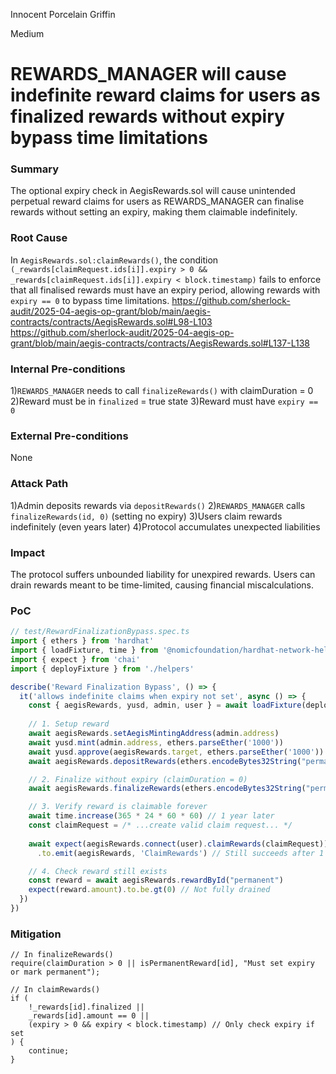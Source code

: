 Innocent Porcelain Griffin

Medium

# REWARDS_MANAGER will cause indefinite reward claims for users as finalized rewards without expiry bypass time limitations

### Summary

The optional expiry check in AegisRewards.sol will cause unintended perpetual reward claims for users as REWARDS_MANAGER can finalise rewards without setting an expiry, making them claimable indefinitely.

### Root Cause

In `AegisRewards.sol:claimRewards()`, the condition `(_rewards[claimRequest.ids[i]].expiry > 0 && _rewards[claimRequest.ids[i]].expiry < block.timestamp)` fails to enforce that all finalised rewards must have an expiry period, allowing rewards with `expiry == 0` to bypass time limitations.
https://github.com/sherlock-audit/2025-04-aegis-op-grant/blob/main/aegis-contracts/contracts/AegisRewards.sol#L98-L103
https://github.com/sherlock-audit/2025-04-aegis-op-grant/blob/main/aegis-contracts/contracts/AegisRewards.sol#L137-L138

### Internal Pre-conditions

1)`REWARDS_MANAGER` needs to call `finalizeRewards()` with claimDuration = 0
2)Reward must be in `finalized` = true state
3)Reward must have `expiry == 0`

### External Pre-conditions

None

### Attack Path

1)Admin deposits rewards via `depositRewards()`
2)`REWARDS_MANAGER` calls `finalizeRewards(id, 0)` (setting no expiry)
3)Users claim rewards indefinitely (even years later)
4)Protocol accumulates unexpected liabilities


### Impact

The protocol suffers unbounded liability for unexpired rewards. Users can drain rewards meant to be time-limited, causing financial miscalculations.

### PoC

```typescript
// test/RewardFinalizationBypass.spec.ts
import { ethers } from 'hardhat'
import { loadFixture, time } from '@nomicfoundation/hardhat-network-helpers'
import { expect } from 'chai'
import { deployFixture } from './helpers'

describe('Reward Finalization Bypass', () => {
  it('allows indefinite claims when expiry not set', async () => {
    const { aegisRewards, yusd, admin, user } = await loadFixture(deployFixture)
    
    // 1. Setup reward
    await aegisRewards.setAegisMintingAddress(admin.address)
    await yusd.mint(admin.address, ethers.parseEther('1000'))
    await yusd.approve(aegisRewards.target, ethers.parseEther('1000'))
    await aegisRewards.depositRewards(ethers.encodeBytes32String("permanent"), ethers.parseEther('1000'))

    // 2. Finalize without expiry (claimDuration = 0)
    await aegisRewards.finalizeRewards(ethers.encodeBytes32String("permanent"), 0)

    // 3. Verify reward is claimable forever
    await time.increase(365 * 24 * 60 * 60) // 1 year later
    const claimRequest = /* ...create valid claim request... */
    
    await expect(aegisRewards.connect(user).claimRewards(claimRequest))
      .to.emit(aegisRewards, 'ClaimRewards') // Still succeeds after 1 year

    // 4. Check reward still exists
    const reward = await aegisRewards.rewardById("permanent")
    expect(reward.amount).to.be.gt(0) // Not fully drained
  })
})
```

### Mitigation

```solidity
// In finalizeRewards()
require(claimDuration > 0 || isPermanentReward[id], "Must set expiry or mark permanent");

// In claimRewards()
if (
    !_rewards[id].finalized || 
    _rewards[id].amount == 0 ||
    (expiry > 0 && expiry < block.timestamp) // Only check expiry if set
) {
    continue;
}
```